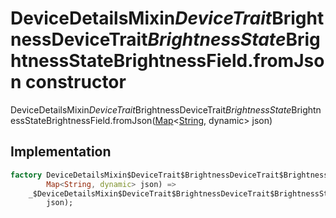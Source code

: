 


# DeviceDetailsMixin$DeviceTrait$BrightnessDeviceTrait$BrightnessState$BrightnessStateBrightnessField.fromJson constructor







DeviceDetailsMixin$DeviceTrait$BrightnessDeviceTrait$BrightnessState$BrightnessStateBrightnessField.fromJson([Map](https://api.dart.dev/stable/2.12.3/dart-core/Map-class.html)&lt;[String](https://api.dart.dev/stable/2.12.3/dart-core/String-class.html), dynamic> json)





## Implementation

```dart
factory DeviceDetailsMixin$DeviceTrait$BrightnessDeviceTrait$BrightnessState$BrightnessStateBrightnessField.fromJson(
        Map<String, dynamic> json) =>
    _$DeviceDetailsMixin$DeviceTrait$BrightnessDeviceTrait$BrightnessState$BrightnessStateBrightnessFieldFromJson(
        json);
```







